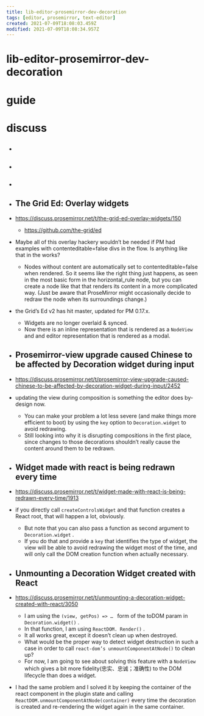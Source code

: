 ```yaml
---
title: lib-editor-prosemirror-dev-decoration
tags: [editor, prosemirror, text-editor]
created: 2021-07-09T18:08:03.459Z
modified: 2021-07-09T18:08:34.957Z
---
```


# lib-editor-prosemirror-dev-decoration

# guide

# discuss
- ## 

- ## 

- ## 

- ## The Grid Ed: Overlay widgets
- https://discuss.prosemirror.net/t/the-grid-ed-overlay-widgets/150
  - https://github.com/the-grid/ed
- Maybe all of this overlay hackery wouldn’t be needed if PM had examples with contenteditable=false divs in the flow. Is anything like that in the works?
  - Nodes without content are automatically set to contenteditable=false when rendered. So it seems like the right thing just happens, as seen in the most basic form in the horizontal_rule node, but you can create a node like that that renders its content in a more complicated way. (Just be aware that ProseMirror might occasionally decide to redraw the node when its surroundings change.)
- the Grid’s Ed v2 has hit master, updated for PM 0.17.x. 
  - Widgets are no longer overlaid & synced. 
  - Now there is an inline representation that is rendered as a `NodeView` and and editor representation that is rendered as a modal.

- ## Prosemirror-view upgrade caused Chinese to be affected by Decoration widget during input
- https://discuss.prosemirror.net/t/prosemirror-view-upgrade-caused-chinese-to-be-affected-by-decoration-widget-during-input/2452
- updating the view during composition is something the editor does by-design now.
  - You can make your problem a lot less severe (and make things more efficient to boot) by using the `key` option to `Decoration.widget` to avoid redrawing. 
  - Still looking into why it is disrupting compositions in the first place, since changes to those decorations shouldn’t really cause the content around them to be redrawn.

- ## Widget made with react is being redrawn every time
- https://discuss.prosemirror.net/t/widget-made-with-react-is-being-redrawn-every-time/1913
- if you directly call `createControlsWidget` and that function creates a React root, that will happen a lot, obviously. 
  - But note that you can also pass a function as second argument to `Decoration.widget` . 
  - If you do that and provide a `key` that identifies the type of widget, the view will be able to avoid redrawing the widget most of the time, and will only call the DOM creation function when actually necessary.

- ## Unmounting a Decoration Widget created with React
- https://discuss.prosemirror.net/t/unmounting-a-decoration-widget-created-with-react/3050
  - I am using the `(view, getPos) => … ` form of the toDOM param in `Decoration.widget()` . 
  - In that function, I am using `ReactDOM. Render()` . 
  - It all works great, except it doesn’t clean up when destroyed. 
  - What would be the proper way to detect widget destruction in such a case in order to call `react-dom’s unmountComponentAtNode()` to clean up?
  - For now, I am going to see about solving this feature with a `NodeView` which gives a bit more fidelity(忠实、忠诚；准确性) to the DOM lifecycle than does a widget.
- I had the same problem and I solved it by keeping the container of the react component in the plugin state and calling `ReactDOM.unmountComponentAtNode(container)` every time the decoration is created and re-rendering the widget again in the same container.
